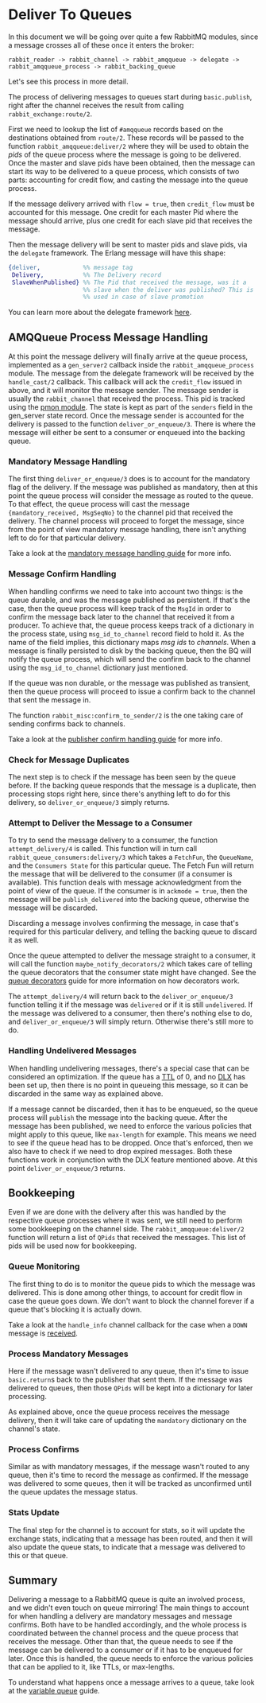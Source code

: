 # Deliver To Queues #

In this document we will be going over quite a few RabbitMQ modules,
since a message crosses all of these once it enters the broker:

```
rabbit_reader -> rabbit_channel -> rabbit_amqqueue -> delegate -> rabbit_amqqueue_process -> rabbit_backing_queue
```

Let's see this process in more detail.

The process of delivering messages to queues start during
`basic.publish`, right after the channel receives the result from
calling `rabbit_exchange:route/2`.

First we need to lookup the list of `#amqqueue` records based on the
destinations obtained from `route/2`. These records will be passed to
the function `rabbit_amqqueue:deliver/2` where they will be used to
obtain the _pids_ of the queue process where the message is going to
be delivered. Once the master and slave pids have been obtained, then
the message can start its way to be delivered to a queue process,
which consists of two parts: accounting for credit flow, and casting
the message into the queue process.

If the message delivery arrived with `flow = true`, then `credit_flow`
must be accounted for this message. One credit for each master Pid
where the message should arrive, plus one credit for each slave pid
that receives the message.

Then the message delivery will be sent to master pids and slave pids,
via the `delegate` framework. The Erlang message will have this shape:

```erlang
{deliver,            %% message tag
 Delivery,           %% The Delivery record
 SlaveWhenPublished} %% The Pid that received the message, was it a
                     %% slave when the deliver was published? This is
                     %% used in case of slave promotion
```

You can learn more about the delegate framework
[here](https://github.com/rabbitmq/rabbitmq-server/blob/master/deps/rabbit_common/src/delegate.erl#L10).

## AMQQueue Process Message Handling ##

At this point the message delivery will finally arrive at the queue
process, implemented as a `gen_server2` callback inside the
`rabbit_amqqueue_process` module. The message from the delegate
framework will be received by the `handle_cast/2` callback. This
callback will ack the `credit_flow` issued in above, and it will
monitor the message sender. The message sender is usually the
`rabbit_channel` that received the process. This pid is tracked using
the
[pmon module](https://github.com/rabbitmq/rabbitmq-server/blob/master/deps/rabbit_common/src/pmon.erl). The
state is kept as part of the `senders` field in the gen_server state
record. Once the message sender is accounted for the delivery is
passed to the function `deliver_or_enqueue/3`. There is where the
message will either be sent to a consumer or enqueued into the backing
queue.

### Mandatory Message Handling ###

The first thing `deliver_or_enqueue/3` does is to account for the
mandatory flag of the delivery. If the message was published as
mandatory, then at this point the queue process will consider the
message as routed to the queue. To that effect, the queue process will
cast the message `{mandatory_received, MsgSeqNo}` to the channel pid
that received the delivery. The channel process will proceed to
forget the message, since from the point of view mandatory message
handling, there isn't anything left to do for that particular
delivery.

Take a look at the
[mandatory message handling guide](./mandatory_message_handling.md) for
more info.

### Message Confirm Handling ###

When handling confirms we need to take into account two things: is the
queue durable, and was the message published as persistent. If that's
the case, then the queue process will keep track of the `MsgId` in
order to confirm the message back later to the channel that received
it from a producer. To achieve that, the queue process keeps track of
a dictionary in the process state, using `msg_id_to_channel` record
field to hold it. As the name of the field implies, this dictionary
maps _msg ids_ to _channels_. When a message is finally persisted to
disk by the backing queue, then the BQ will notify the queue process,
which will send the confirm back to the channel using the
`msg_id_to_channel` dictionary just mentioned.

If the queue was non durable, or the message was published as
transient, then the queue process will proceed to issue a confirm back
to the channel that sent the message in.

The function `rabbit_misc:confirm_to_sender/2` is the one taking care
of sending confirms back to channels.

Take a look at the
[publisher confirm handling guide](./publisher_confirms.md) for more info.

### Check for Message Duplicates ###

The next step is to check if the message has been seen by the queue
before. If the backing queue responds that the message is a duplicate,
then processing stops right here, since there's anything left to do
for this delivery, so `deliver_or_enqueue/3` simply returns.

### Attempt to Deliver the Message to a Consumer ###

To try to send the message delivery to a consumer, the function
`attempt_delivery/4` is called. This function will in turn call
`rabbit_queue_consumers:delivery/3` which takes a `FetchFun`, the
`QueueName`, and the `Consumers State` for this particular queue. The
Fetch Fun will return the message that will be delivered to the
consumer (if a consumer is available). This function deals with
message acknowledgment from the point of view of the queue. If the
consumer is in `ackmode = true`, then the message will be
`publish_delivered` into the backing queue, otherwise the message will
be discarded.

Discarding a message involves confirming the message, in case that's
required for this particular delivery, and telling the backing queue
to discard it as well.

Once the queue attempted to deliver the message straight to a
consumer, it will call the function `maybe_notify_decorators/2` which
takes care of telling the queue decorators that the consumer state
might have changed. See the [queue decorators](./queue_decorators.md)
guide for more information on how decorators work.

The `attempt_delivery/4` will return back to the
`deliver_or_enqueue/3` function telling it if the message was
`delivered` or if it is still `undelivered`. If the message was
delivered to a consumer, then there's nothing else to do, and
`deliver_or_enqueue/3` will simply return. Otherwise there's still
more to do.

### Handling Undelivered Messages ###

When handling undelivering messages, there's a special case that can
be considered an optimization. If the queue has a
[TTL](https://www.rabbitmq.com/ttl.html) of 0, and no
[DLX](https://www.rabbitmq.com/dlx.html) has been set up, then there
is no point in queueing this message, so it can be discarded in the
same way as explained above.

If a message cannot be discarded, then it has to be enqueued, so the
queue process will `publish` the message into the backing queue. After
the message has been published, we need to enforce the various
policies that might apply to this queue, like `max-length` for
example. This means we need to see if the queue head has to be
dropped. Once that's enforced, then we also have to check if we need
to drop expired messages. Both these functions work in conjunction
with the DLX feature mentioned above. At this point
`deliver_or_enqueue/3` returns.

## Bookkeeping ##

Even if we are done with the delivery after this was handled by the
respective queue processes where it was sent, we still need to perform
some bookkeeping on the channel side. The `rabbit_amqqueue:deliver/2`
function will return a list of `QPids` that received the
messages. This list of pids will be used now for bookkeeping.

### Queue Monitoring ###

The first thing to do is to monitor the queue pids to which the
message was delivered. This is done among other things, to account for
credit flow in case the queue goes down. We don't want to block the
channel forever if a queue that's blocking it is actually down.

Take a look at the `handle_info` channel callback for the case when a
`DOWN` message is
[received](https://github.com/rabbitmq/rabbitmq-server/blob/master/deps/rabbit/src/rabbit_channel.erl#L818).

### Process Mandatory Messages ###

Here if the message wasn't delivered to any queue, then it's time to
issue `basic.return`s back to the publisher that sent them. If the
message was delivered to queues, then those `QPids` will be kept into
a dictionary for later processing.

As explained above, once the queue process receives the message
delivery, then it will take care of updating the `mandatory`
dictionary on the channel's state.

### Process Confirms ###

Similar as with mandatory messages, if the message wasn't routed to
any queue, then it's time to record the message as confirmed. If the
message was delivered to some queues, then it will be tracked as
unconfirmed until the queue updates the message status.

### Stats Update ###

The final step for the channel is to account for stats, so it will
update the exchange stats, indicating that a message has been routed,
and then it will also update the queue stats, to indicate that a
message was delivered to this or that queue.

## Summary ##

Delivering a message to a RabbitMQ queue is quite an involved process,
and we didn't even touch on queue mirroring! The main things to
account for when handling a delivery are mandatory messages and
message confirms. Both have to be handled accordingly, and the whole
process is coordinated between the channel process and the queue
process that receives the message. Other than that, the queue needs to
see if the message can be delivered to a consumer or if it has to be
enqueued for later. Once this is handled, the queue needs to enforce
the various policies that can be applied to it, like TTLs, or
max-lengths.

To understand what happens once a message arrives to a queue, take
look at the [variable queue](./variable_queue.md) guide.
